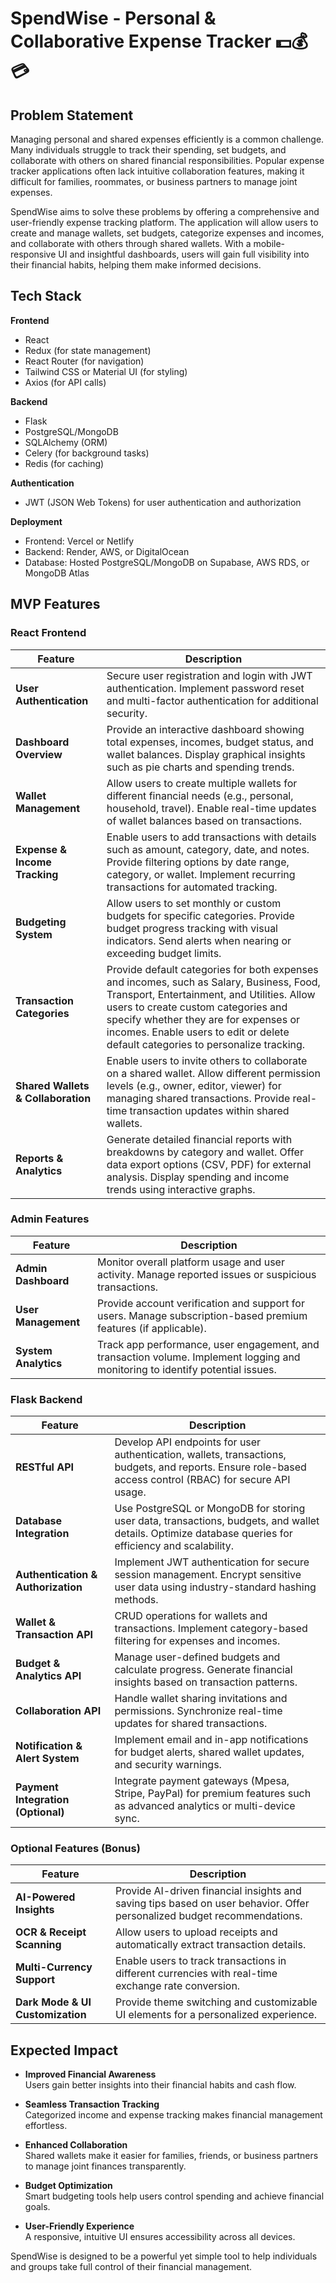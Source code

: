 # SpendWise - Personal & Collaborative Expense Tracker 💵💰💳

## Problem Statement

Managing personal and shared expenses efficiently is a common challenge. Many individuals struggle to track their spending, set budgets, and collaborate with others on shared financial responsibilities. Popular expense tracker applications often lack intuitive collaboration features, making it difficult for families, roommates, or business partners to manage joint expenses.

SpendWise aims to solve these problems by offering a comprehensive and user-friendly expense tracking platform. The application will allow users to create and manage wallets, set budgets, categorize expenses and incomes, and collaborate with others through shared wallets. With a mobile-responsive UI and insightful dashboards, users will gain full visibility into their financial habits, helping them make informed decisions.

## Tech Stack

**Frontend**

- React
- Redux (for state management)
- React Router (for navigation)
- Tailwind CSS or Material UI (for styling)
- Axios (for API calls)

**Backend**

- Flask
- PostgreSQL/MongoDB
- SQLAlchemy (ORM)
- Celery (for background tasks)
- Redis (for caching)

**Authentication**

- JWT (JSON Web Tokens) for user authentication and authorization

**Deployment**

- Frontend: Vercel or Netlify
- Backend: Render, AWS, or DigitalOcean
- Database: Hosted PostgreSQL/MongoDB on Supabase, AWS RDS, or MongoDB Atlas

## MVP Features

### React Frontend

| Feature                     | Description                                                                                                                                                                                                 |
|-----------------------------|-------------------------------------------------------------------------------------------------------------------------------------------------------------------------------------------------------------|
| **User Authentication**     | Secure user registration and login with JWT authentication. Implement password reset and multi-factor authentication for additional security.                                                                |
| **Dashboard Overview**      | Provide an interactive dashboard showing total expenses, incomes, budget status, and wallet balances. Display graphical insights such as pie charts and spending trends.                                     |
| **Wallet Management**       | Allow users to create multiple wallets for different financial needs (e.g., personal, household, travel). Enable real-time updates of wallet balances based on transactions.                                 |
| **Expense & Income Tracking** | Enable users to add transactions with details such as amount, category, date, and notes. Provide filtering options by date range, category, or wallet. Implement recurring transactions for automated tracking. |
| **Budgeting System**        | Allow users to set monthly or custom budgets for specific categories. Provide budget progress tracking with visual indicators. Send alerts when nearing or exceeding budget limits.                           |
| **Transaction Categories**  | Provide default categories for both expenses and incomes, such as Salary, Business, Food, Transport, Entertainment, and Utilities. Allow users to create custom categories and specify whether they are for expenses or incomes. Enable users to edit or delete default categories to personalize tracking. |
| **Shared Wallets & Collaboration** | Enable users to invite others to collaborate on a shared wallet. Allow different permission levels (e.g., owner, editor, viewer) for managing shared transactions. Provide real-time transaction updates within shared wallets. |
| **Reports & Analytics**     | Generate detailed financial reports with breakdowns by category and wallet. Offer data export options (CSV, PDF) for external analysis. Display spending and income trends using interactive graphs.           |

### Admin Features

| Feature            | Description                                                                                   |
|--------------------|-----------------------------------------------------------------------------------------------|
| **Admin Dashboard** | Monitor overall platform usage and user activity. Manage reported issues or suspicious transactions. |
| **User Management** | Provide account verification and support for users. Manage subscription-based premium features (if applicable). |
| **System Analytics** | Track app performance, user engagement, and transaction volume. Implement logging and monitoring to identify potential issues. |

### Flask Backend

| Feature                     | Description                                                                                                                                                                                                 |
|-----------------------------|-------------------------------------------------------------------------------------------------------------------------------------------------------------------------------------------------------------|
| **RESTful API**             | Develop API endpoints for user authentication, wallets, transactions, budgets, and reports. Ensure role-based access control (RBAC) for secure API usage.                                                    |
| **Database Integration**    | Use PostgreSQL or MongoDB for storing user data, transactions, budgets, and wallet details. Optimize database queries for efficiency and scalability.                                                        |
| **Authentication & Authorization** | Implement JWT authentication for secure session management. Encrypt sensitive user data using industry-standard hashing methods.                                                                         |
| **Wallet & Transaction API** | CRUD operations for wallets and transactions. Implement category-based filtering for expenses and incomes.                                                                                                   |
| **Budget & Analytics API**  | Manage user-defined budgets and calculate progress. Generate financial insights based on transaction patterns.                                                        |
| **Collaboration API**       | Handle wallet sharing invitations and permissions. Synchronize real-time updates for shared transactions.                                                             |
| **Notification & Alert System** | Implement email and in-app notifications for budget alerts, shared wallet updates, and security warnings.                                                             |
| **Payment Integration (Optional)** | Integrate payment gateways (Mpesa, Stripe, PayPal) for premium features such as advanced analytics or multi-device sync.                                             |

### Optional Features (Bonus)

| Feature                     | Description                                                                                                                                                                                                 |
|-----------------------------|-------------------------------------------------------------------------------------------------------------------------------------------------------------------------------------------------------------|
| **AI-Powered Insights**     | Provide AI-driven financial insights and saving tips based on user behavior. Offer personalized budget recommendations.                                               |
| **OCR & Receipt Scanning**  | Allow users to upload receipts and automatically extract transaction details.                                                                                         |
| **Multi-Currency Support**  | Enable users to track transactions in different currencies with real-time exchange rate conversion.                                                                    |
| **Dark Mode & UI Customization** | Provide theme switching and customizable UI elements for a personalized experience.                                                                               |

## Expected Impact

- **Improved Financial Awareness**  
  Users gain better insights into their financial habits and cash flow.

- **Seamless Transaction Tracking**  
  Categorized income and expense tracking makes financial management effortless.

- **Enhanced Collaboration**  
  Shared wallets make it easier for families, friends, or business partners to manage joint finances transparently.

- **Budget Optimization**  
  Smart budgeting tools help users control spending and achieve financial goals.

- **User-Friendly Experience**  
  A responsive, intuitive UI ensures accessibility across all devices.

SpendWise is designed to be a powerful yet simple tool to help individuals and groups take full control of their financial management.
